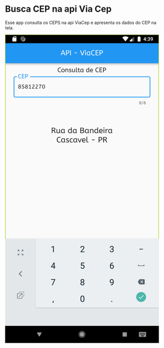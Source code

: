 # Busca CEP na api Via Cep

Esse app consulta os CEPS na api ViaCep e apresenta os dados do CEP na tela.



![alt text](images_readme/Screenshot_1696448370.png)

